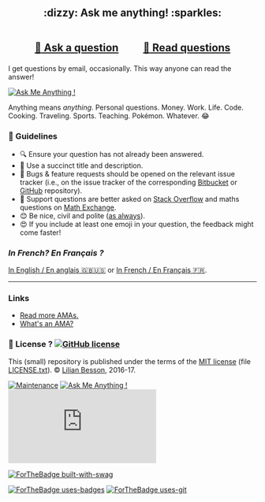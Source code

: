 
<h2 align="center">
:dizzy: Ask me anything! :sparkles:<br><br>

<a href="../../issues/new">:speech_balloon: Ask a question</a> &nbsp;&nbsp;&nbsp;&nbsp;&nbsp;&nbsp;&nbsp;&nbsp; <a href="../../issues?q=is%3Aissue+is%3Aclosed+sort%3Aupdated-desc">:book: Read questions</a>
</h2>

I get questions by email, occasionally. This way anyone can read the answer!

[![Ask Me Anything !](https://img.shields.io/badge/Ask%20me-anything-1abc9c.svg)](https://GitHub.com/kyle-lanier-mscs/ama)

Anything means *anything*. Personal questions. Money. Work. Life. Code.
Cooking. Traveling. Sports. Teaching. Pokémon. Whatever. :joy:

### :memo: Guidelines

 - :mag: Ensure your question has not already been answered.
 - :memo: Use a succinct title and description.
 - :bug: Bugs & feature requests should be opened on the relevant issue tracker (i.e., on the issue tracker of the corresponding [Bitbucket](https://bitbucket.org/lbesson/) or [GitHub](https://github.com/kyle-lanier-mscs/) repository).
 - :signal_strength: Support questions are better asked on [Stack Overflow](https://stackoverflow.com/) and maths questions on [Math Exchange](https://math.stackexchange.com/).
 - :blush: Be nice, civil and polite ([as always](http://contributor-covenant.org/version/1/4/)).
 - :heart_eyes: If you include at least one emoji in your question, the feedback might come faster!

### *In French? En Français ?*
[In English / En anglais :gb::us:](https://github.com/kyle-lanier-mscs/ama)
or [In French / En Français :fr:](https://github.com/kyle-lanier-mscs/ama.fr).

----

### Links

 - [Read more AMAs.](https://github.com/sindresorhus/amas)
 - [What's an AMA?](https://en.wikipedia.org/wiki/Reddit#IAmA_and_AMA)

### :scroll: License ? [![GitHub license](https://img.shields.io/github/license/kyle-lanier-mscs/ama.svg)](https://github.com/kyle-lanier-mscs/ama/blob/master/LICENSE)
This (small) repository is published under the terms of the [MIT license](http://lbesson.mit-license.org/) (file [LICENSE.txt](LICENSE.txt)).
© [Lilian Besson](https://GitHub.com/kyle-lanier-mscs), 2016-17.

[![Maintenance](https://img.shields.io/badge/Maintenu%3F-oui-green.svg)](https://GitHub.com/kyle-lanier-mscs/ama/graphs/commit-activity)
[![Ask Me Anything !](https://img.shields.io/badge/Ask%20me-anything-1abc9c.svg)](https://GitHub.com/kyle-lanier-mscs/ama)
[![Analytics](https://ga-beacon.appspot.com/UA-38514290-17/github.com/kyle-lanier-mscs/ama/README.md?pixel)](https://GitHub.com/kyle-lanier-mscs/ama/)

[![ForTheBadge built-with-swag](http://ForTheBadge.com/images/badges/built-with-swag.svg)](https://GitHub.com/kyle-lanier-mscs/)

[![ForTheBadge uses-badges](http://ForTheBadge.com/images/badges/uses-badges.svg)](http://ForTheBadge.com)
[![ForTheBadge uses-git](http://ForTheBadge.com/images/badges/uses-git.svg)](https://GitHub.com/)
